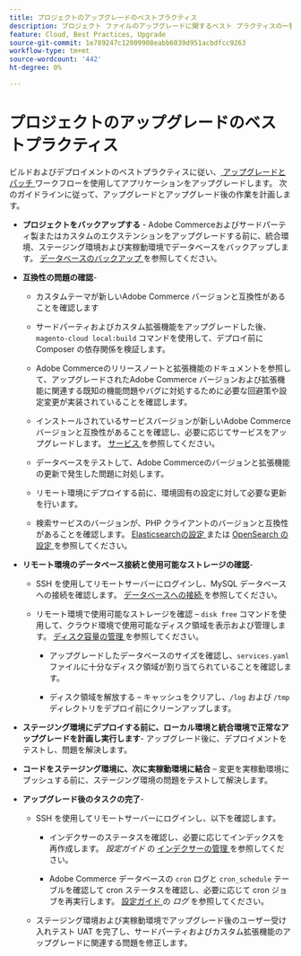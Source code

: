 ```yaml
---
title: プロジェクトのアップグレードのベストプラクティス
description: プロジェクト ファイルのアップグレードに関するベスト プラクティスの一覧を参照してください。
feature: Cloud, Best Practices, Upgrade
source-git-commit: 1e789247c12009908eabb6039d951acbdfcc9263
workflow-type: tm+mt
source-wordcount: '442'
ht-degree: 0%

---
```


# プロジェクトのアップグレードのベストプラクティス

ビルドおよびデプロイメントのベストプラクティスに従い、[ アップグレードとパッチ ](../development/commerce-version.md) ワークフローを使用してアプリケーションをアップグレードします。 次のガイドラインに従って、アップグレードとアップグレード後の作業を計画します。

- **プロジェクトをバックアップする** - Adobe Commerceおよびサードパーティ製またはカスタムのエクステンションをアップグレードする前に、統合環境、ステージング環境および実稼動環境でデータベースをバックアップします。 [ データベースのバックアップ ](../development/commerce-version.md#project-backup) を参照してください。

- **互換性の問題の確認**-

   - カスタムテーマが新しいAdobe Commerce バージョンと互換性があることを確認します

   - サードパーティおよびカスタム拡張機能をアップグレードした後、`magento-cloud local:build` コマンドを使用して、デプロイ前に Composer の依存関係を検証します。

   - Adobe Commerceのリリースノートと拡張機能のドキュメントを参照して、アップグレードされたAdobe Commerce バージョンおよび拡張機能に関連する既知の機能問題やバグに対処するために必要な回避策や設定変更が実装されていることを確認します。

   - インストールされているサービスバージョンが新しいAdobe Commerce バージョンと互換性があることを確認し、必要に応じてサービスをアップグレードします。 [ サービス ](../services/services-yaml.md) を参照してください。

   - データベースをテストして、Adobe Commerceのバージョンと拡張機能の更新で発生した問題に対処します。

   - リモート環境にデプロイする前に、環境固有の設定に対して必要な更新を行います。

   - 検索サービスのバージョンが、PHP クライアントのバージョンと互換性があることを確認します。 [Elasticsearchの設定 ](../services/elasticsearch.md) または [OpenSearch の設定 ](../services/opensearch.md) を参照してください。

- **リモート環境のデータベース接続と使用可能なストレージの確認**-

   - SSH を使用してリモートサーバーにログインし、MySQL データベースへの接続を確認します。 [ データベースへの接続 ](../services/mysql.md#connect-to-the-database) を参照してください。

   - リモート環境で使用可能なストレージを確認 – `disk free` コマンドを使用して、クラウド環境で使用可能なディスク領域を表示および管理します。 [ ディスク容量の管理 ](../storage/manage-disk-space.md) を参照してください。

      - アップグレードしたデータベースのサイズを確認し、`services.yaml` ファイルに十分なディスク領域が割り当てられていることを確認します。

      - ディスク領域を解放する – キャッシュをクリアし、`/log` および `/tmp` ディレクトリをデプロイ前にクリーンアップします。

- **ステージング環境にデプロイする前に、ローカル環境と統合環境で正常なアップグレードを計画し実行します**- アップグレード後に、デプロイメントをテストし、問題を解決します。

- **コードをステージング環境に、次に実稼動環境に結合** – 変更を実稼動環境にプッシュする前に、ステージング環境の問題をテストして解決します。

- **アップグレード後のタスクの完了**-

   - SSH を使用してリモートサーバーにログインし、以下を確認します。

      - インデクサーのステータスを確認し、必要に応じてインデックスを再作成します。 _設定ガイド_ の [ インデクサーの管理 ](https://experienceleague.adobe.com/docs/commerce-operations/configuration-guide/cli/manage-indexers.html) を参照してください。

      - Adobe Commerce データベースの `cron` ログと `cron_schedule` テーブルを確認して cron ステータスを確認し、必要に応じて cron ジョブを再実行します。
[ 設定ガイド ](https://experienceleague.adobe.com/docs/commerce-operations/configuration-guide/cli/configure-cron-jobs.html#logging) の _ログ_ を参照してください。

   - ステージング環境および実稼動環境でアップグレード後のユーザー受け入れテスト UAT を完了し、サードパーティおよびカスタム拡張機能のアップグレードに関連する問題を修正します。
